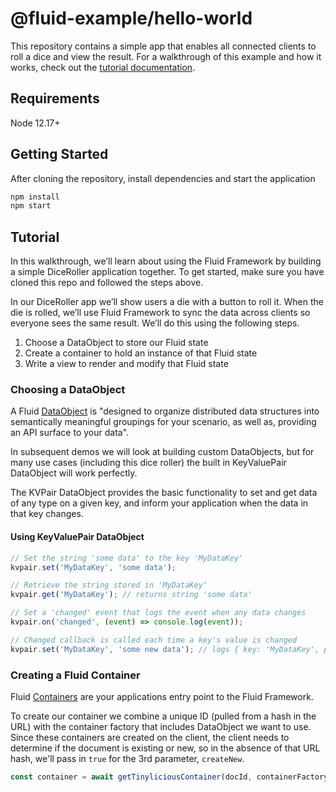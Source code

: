 # @fluid-example/hello-world

This repository contains a simple app that enables all connected clients to roll a dice and view the result.
For a walkthrough of this example and how it works, check out the [tutorial documentation](https://aka.ms/fluid/tutorial).

## Requirements

Node 12.17+

## Getting Started

After cloning the repository, install dependencies and start the application

```bash
npm install
npm start
```

## Tutorial

In this walkthrough, we’ll learn about using the Fluid Framework by building a simple DiceRoller application together. To get started, make sure you have cloned this repo and followed the steps above.

In our DiceRoller app we’ll show users a die with a button to roll it. When the die is rolled, we’ll use Fluid Framework to sync the data across clients so everyone sees the same result. We’ll do this using the following steps.

1. Choose a DataObject to store our Fluid state
2. Create a container to hold an instance of that Fluid state
3. Write a view to render and modify that Fluid state

### Choosing a DataObject

A Fluid [DataObject](https://fluidframework.com/docs/glossary/#dataobject) is "designed to organize distributed data structures into semantically meaningful groupings for your scenario, as well as, providing an API surface to your data".

In subsequent demos we will look at building custom DataObjects, but for many use cases (including this dice roller) the built in KeyValuePair DataObject will work perfectly.

The KVPair DataObject provides the basic functionality to set and get data of any type on a given key, and inform your application when the data in that key changes.

#### Using KeyValuePair DataObject

```ts
// Set the string 'some data' to the key 'MyDataKey'
kvpair.set('MyDataKey', 'some data');

// Retrieve the string stored in 'MyDataKey'
kvpair.get('MyDataKey'); // returns string 'some data'

// Set a 'changed' event that logs the event when any data changes
kvpair.on('changed', (event) => console.log(event));

// Changed callback is called each time a key's value is changed
kvpair.set('MyDataKey', 'some new data'); // logs { key: 'MyDataKey', path: '/', previousValue: 'some data' }
```

### Creating a Fluid Container

Fluid [Containers](https://fluidframework.com/docs/glossary/#container) are your applications entry point to the Fluid Framework.

To create our container we combine a unique ID (pulled from a hash in the URL) with the container factory that includes DataObject we want to use. Since these containers are created on the client, the client needs to determine if the document is existing or new, so in the absence of that URL hash, we'll pass in `true` for the 3rd parameter, `createNew`.

```ts
const container = await getTinyliciousContainer(docId, containerFactory, createNew);
```
